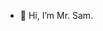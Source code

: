 - 👋 Hi, I’m Mr. Sam.


<!---
SAM95-1968/SAM95-1968 is a ✨ special ✨ repository because its `README.md` (this file) appears on your GitHub profile.
You can click the Preview link to take a look at your changes.
--->
